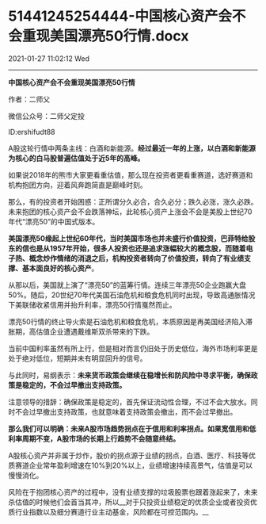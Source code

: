 # 51441245254444-中国核心资产会不会重现美国漂亮50行情.docx

2021-01-27 11:02:12 Wed

----

__中国核心资产会不会重现美国漂亮50行情__

作者：二师父

微信公众号：二师父定投

ID:ershifudt88

A股这轮行情中两条主线：白酒和新能源。__经过最近一年的上涨，以白酒和新能源为核心的白马股普遍估值处于近5年的高峰。__

如果说2018年的熊市大家更看重估值，那么现在投资者更看重赛道，选好赛道和机构抱团方向，迎着风奔跑简直是巅峰时刻。

那么，有的投资者开始困惑：正所谓分久必合，合久必分；跌久必涨，涨久必跌。未来抱团的核心资产会不会跌落神坛，此轮核心资产上涨会不会是美股上世纪70年代“漂亮50”的中国式版本。

__美国漂亮50缘起上世纪60年代，当时美国市场也并未盛行价值投资，巴菲特给股东的信也是从1957年开始，很多人投资也还是追求涨幅较大的概念股，而随着电子热、概念炒作情绪的消退之后，机构投资者转向了价值投资，转向了有业绩支撑、基本面良好的核心资产__。

从那以后，美国就上演了“漂亮50”的蓝筹行情。连续三年漂亮50企业跑赢大盘50%。随后，20世纪70年代美国石油危机和粮食危机同时出现，导致高通胀情况下美联储收紧信用并抬升利率，漂亮50行情戛然而止。

漂亮50行情的终止导火索是石油危机和粮食危机，本质原因是再美国经济陷入滞胀期，高估值企业遭遇戴维斯双杀带来的下跌。

当前中国利率虽然有所上行，但是相对而言仍旧处于历史低位，海外市场利率更是处于绝对低位，短期并未有明显回升的信号。

与此同时，易纲表示：__未来货币政策会继续在稳增长和防风险中寻求平衡，确保政策是稳定的，不会过早撤出支持政策。__

注意领导的措辞：确保政策是稳定的，首先保证流动性合理，不过不会大放水。同时不会过早撤出支持政策，也就意味着支持政策会撤出，而不会过早撤出。

__那么我们可以明确：未来A股市场趋势拐点在于信用和利率拐点。如果宽信用和低利率周期不变，A股市场的长期上行趋势不会随意终结。__

A股核心资产并非属于炒作，股价的拐点源于业绩的拐点，白酒、医疗、科技等优质赛道企业常年盈利增速在10%到20%以上，业绩增速持续高景气，估值是可以慢慢消化。

风险在于抱团核心资产的过程中，没有业绩支撑的垃圾股票也跟着涨起来了，未来杀估值的时候他们会首当其冲，所以__对于只投资业绩稳定的优质企业或者投资优质行业指数以及细分赛道行业主动基金，风险都在可控范围内。__

